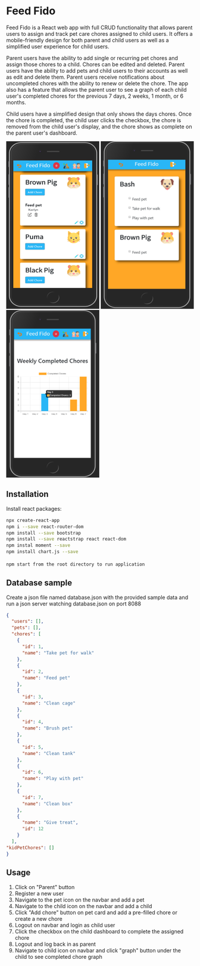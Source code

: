 # Feed Fido

Feed Fido is a React web app with full CRUD functionality that allows parent users to assign and track pet care chores assigned to child users.  It offers a mobile-friendly design for both parent and child users as well as a simplified user experience for child users.  

Parent users have the ability to add single or recurring pet chores and assign those chores to a child.  Chores can be edited and deleted.  Parent users have the ability to add pets and child users to their accounts as well as edit and delete them.  Parent users receive notifications about uncompleted chores with the ability to renew or delete the chore.  The app also has a feature that allows the parent user to see a graph of each child user's completed chores for the previous 7 days, 2 weeks, 1 month, or 6 months.  

 Child users have a simplified design that only shows the days chores.  Once the chore is completed, the child user clicks the checkbox, the chore is removed from the child user's display, and the chore shows as complete on the parent user's dashboard.

 <img src="./public/ParentDashboardFeedFido.PNG" height="450px" width="250px">     <img src="./public/ChildDashboardFeedFido.PNG" height="450" width="250">      <img src="./public/ChoreGraphFeedFido.PNG" height="450" width="250">

## Installation

Install react packages:

```bash
npx create-react-app 
npm i --save react-router-dom
npm install --save bootstrap
npm install --save reactstrap react react-dom
npm instal moment --save
npm install chart.js --save

npm start from the root directory to run application
```

## Database sample
Create a json file named database.json with the provided sample data and run a json server watching database.json on port 8088

```JSON
{
  "users": [],
  "pets": [],
  "chores": [
    {
      "id": 1,
      "name": "Take pet for walk"
    },
    {
      "id": 2,
      "name": "Feed pet"
    },
    {
      "id": 3,
      "name": "Clean cage"
    },
    {
      "id": 4,
      "name": "Brush pet"
    },
    {
      "id": 5,
      "name": "Clean tank"
    },
    {
      "id": 6,
      "name": "Play with pet"
    },
    {
      "id": 7,
      "name": "Clean box"
    },
    {
      "name": "Give treat",
      "id": 12
    }
  ],
"kidPetChores": []
}

```
## Usage

1. Click on "Parent" button 
2. Register a new user
3. Navigate to the pet icon on the navbar and add a pet
4. Navigate to the child icon on the navbar and add a child
5. Click "Add chore" button on pet card and add a pre-filled chore or create a new chore
6. Logout on navbar and login as child user
7. Click the checkbox on the child dashboard to complete the assigned chore
8. Logout and log back in as parent
9. Navigate to child icon on navbar and click "graph" button under the child to see completed chore graph
